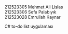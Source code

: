 212523305 Mehmet Ali Lislas <br>
212523306 Sefa Palabıyık <br>
212523028 Emrullah Kaynar <br>

C# to-do list uygulaması

